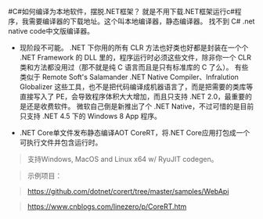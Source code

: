 #C#如何编译为本地软件，摆脱.NET框架？
就是不用下载.NET框架运行c#程序，我需要编译器的下载地址。这个叫本地编译器，静态编译器。
找不到 C# .net native code中文版编译器。

- 现阶段不可能。
.NET 下你用的所有 CLR 方法也好类也好都是封装在一个个 .NET Framework 的 DLL 里的，程序运行时必须这些文件，除非你一个 CLR 类和方法都没用过（那不就是纯 C 语言而且是只有标准库的 C 了么）。
有些类似于 Remote Soft's Salamander .NET Native Compiler、Infralution Globalizer 这些工具，也不是把代码编译成机器语言了，而是把需要的类库等直接写入了 PE，会导致程序体积大大增加，而且只支持 .NET 2.0，最重要的是还是收费软件。
微软自己倒是新推出了个 .NET Native，不过可惜的是目前只支持 .NET 4.5 下的 Windows 8 App 程序。



- .NET Core单文件发布静态编译AOT CoreRT，将.NET Core应用打包成一个可执行文件并包含运行时。

>支持Windows, MacOS and Linux x64 w/ RyuJIT codegen。

>示例项目：

>https://github.com/dotnet/corert/tree/master/samples/WebApi






>https://www.cnblogs.com/linezero/p/CoreRT.htm